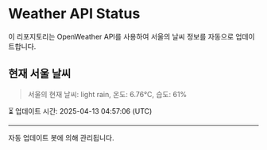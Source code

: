 
# Weather API Status

이 리포지토리는 OpenWeather API를 사용하여 서울의 날씨 정보를 자동으로 업데이트합니다.

## 현재 서울 날씨
> 서울의 현재 날씨: light rain, 온도: 6.76°C, 습도: 61%

⏳ 업데이트 시간: 2025-04-13 04:57:06 (UTC)

---
자동 업데이트 봇에 의해 관리됩니다.
